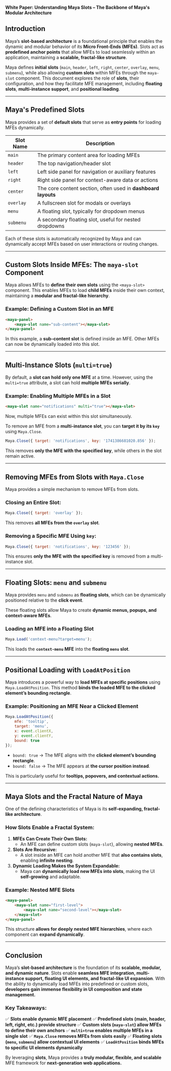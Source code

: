 **White Paper: Understanding Maya Slots – The Backbone of Maya's Modular Architecture**

## Introduction
Maya’s **slot-based architecture** is a foundational principle that enables the dynamic and modular behavior of its **Micro Front-Ends (MFEs)**. Slots act as **predefined anchor points** that allow MFEs to load seamlessly within an application, maintaining a **scalable, fractal-like structure**.

Maya defines **initial slots** (`main`, `header`, `left`, `right`, `center`, `overlay`, `menu`, `submenu`), while also allowing **custom slots** within MFEs through the `maya-slot` component. This document explores the role of **slots**, their configuration, and how they facilitate MFE management, including **floating slots**, **multi-instance support**, and **positional loading**.

---
## Maya's Predefined Slots
Maya provides a set of **default slots** that serve as **entry points** for loading MFEs dynamically.

| **Slot Name** | **Description** |
|-------------|---------------|
| `main` | The primary content area for loading MFEs |
| `header` | The top navigation/header slot |
| `left` | Left side panel for navigation or auxiliary features |
| `right` | Right side panel for context-aware data or actions |
| `center` | The core content section, often used in **dashboard layouts** |
| `overlay` | A fullscreen slot for modals or overlays |
| `menu` | A floating slot, typically for dropdown menus |
| `submenu` | A secondary floating slot, useful for nested dropdowns |

Each of these slots is automatically recognized by Maya and can dynamically accept MFEs based on user interactions or routing changes.

---
## **Custom Slots Inside MFEs: The `maya-slot` Component**
Maya allows MFEs to **define their own slots** using the `<maya-slot>` component. This enables MFEs to load **child MFEs** inside their own context, maintaining a **modular and fractal-like hierarchy**.

### **Example: Defining a Custom Slot in an MFE**
```html
<maya-panel>
    <maya-slot name="sub-content"></maya-slot>
</maya-panel>
```
In this example, a **sub-content slot** is defined inside an MFE. Other MFEs can now be dynamically loaded into this slot.

---
## **Multi-Instance Slots (`multi=true`)**
By default, a **slot can hold only one MFE** at a time. However, using the `multi=true` attribute, a slot can hold **multiple MFEs serially**.

### **Example: Enabling Multiple MFEs in a Slot**
```html
<maya-slot name="notifications" multi="true"></maya-slot>
```
Now, multiple MFEs can exist within this slot simultaneously.

To remove an MFE from a **multi-instance slot**, you can **target it by its `key`** using `Maya.Close`.

```javascript
Maya.Close({ target: 'notifications', key: '1741386681020.856' });
```
This removes **only the MFE with the specified key**, while others in the slot remain active.

---
## **Removing MFEs from Slots with `Maya.Close`**
Maya provides a simple mechanism to remove MFEs from slots.

### **Closing an Entire Slot:**
```javascript
Maya.Close({ target: 'overlay' });
```
This removes **all MFEs from the `overlay` slot**.

### **Removing a Specific MFE Using `key`:**
```javascript
Maya.Close({ target: 'notifications', key: '123456' });
```
This ensures **only the MFE with the specified key** is removed from a multi-instance slot.

---
## **Floating Slots: `menu` and `submenu`**
Maya provides `menu` and `submenu` as **floating slots**, which can be dynamically positioned relative to the **click event**.

These floating slots allow Maya to create **dynamic menus, popups, and context-aware MFEs**.

### **Loading an MFE into a Floating Slot**
```javascript
Maya.Load('context-menu?target=menu');
```
This loads the **`context-menu` MFE** into the **floating `menu` slot**.

---
## **Positional Loading with `LoadAtPosition`**
Maya introduces a powerful way to **load MFEs at specific positions** using `Maya.LoadAtPosition`. This method **binds the loaded MFE to the clicked element’s bounding rectangle**.

### **Example: Positioning an MFE Near a Clicked Element**
```javascript
Maya.LoadAtPosition({
    mfe: 'tooltip',
    target: 'menu',
    x: event.clientX,
    y: event.clientY,
    bound: true
});
```
- `bound: true` → The MFE aligns with the **clicked element’s bounding rectangle**.
- `bound: false` → The MFE appears at **the cursor position instead**.

This is particularly useful for **tooltips, popovers, and contextual actions.**

---
## **Maya Slots and the Fractal Nature of Maya**
One of the defining characteristics of Maya is its **self-expanding, fractal-like architecture**.

### **How Slots Enable a Fractal System:**
1. **MFEs Can Create Their Own Slots:**
   - An MFE can define custom slots (`maya-slot`), allowing **nested MFEs**.
2. **Slots Are Recursive:**
   - A slot inside an MFE can hold another MFE that **also contains slots**, enabling **infinite nesting**.
3. **Dynamic Loading Makes the System Expandable:**
   - Maya can **dynamically load new MFEs into slots**, making the UI **self-growing** and adaptable.

### **Example: Nested MFE Slots**
```html
<maya-panel>
    <maya-slot name="first-level">
        <maya-slot name="second-level"></maya-slot>
    </maya-slot>
</maya-panel>
```
This structure **allows for deeply nested MFE hierarchies**, where each component can **expand dynamically**.

---
## **Conclusion**
Maya’s **slot-based architecture** is the foundation of its **scalable, modular, and dynamic nature**. Slots enable **seamless MFE integration, multi-instance support, floating UI elements, and fractal-like UI expansion**. With the ability to dynamically load MFEs into predefined or custom slots, **developers gain immense flexibility in UI composition and state management.**

### **Key Takeaways:**
✅ **Slots enable dynamic MFE placement**
✅ **Predefined slots (main, header, left, right, etc.) provide structure**
✅ **Custom slots (`maya-slot`) allow MFEs to define their own anchors**
✅ **`multi=true` enables multiple MFEs in a single slot**
✅ **`Maya.Close` removes MFEs from slots easily**
✅ **Floating slots (`menu`, `submenu`) allow contextual UI elements**
✅ **`LoadAtPosition` binds MFEs to specific UI elements dynamically**

By leveraging **slots**, Maya provides a **truly modular, flexible, and scalable** MFE framework for **next-generation web applications.**

